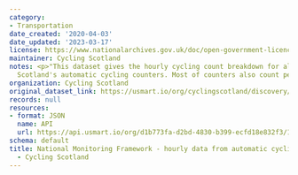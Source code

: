```yaml
---
category:
- Transportation
date_created: '2020-04-03'
date_updated: '2023-03-17'
license: https://www.nationalarchives.gov.uk/doc/open-government-licence/version/3/
maintainer: Cycling Scotland
notes: <p>"This dataset gives the hourly cycling count breakdown for all of Cycling
  Scotland's automatic cycling counters. Most of counters also count pedestrians."</p>
organization: Cycling Scotland
original_dataset_link: https://usmart.io/org/cyclingscotland/discovery/discovery-view-detail/f3df8bdf-8305-4fef-af33-502488befec7
records: null
resources:
- format: JSON
  name: API
  url: https://api.usmart.io/org/d1b773fa-d2bd-4830-b399-ecfd18e832f3/1c10a00a-2d39-4ff2-befa-d952458ec608/1/urql
schema: default
title: National Monitoring Framework - hourly data from automatic cycling counters
  - Cycling Scotland
---
```

